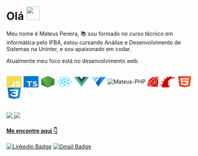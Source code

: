 # Olá <img src="https://raw.githubusercontent.com/MartinHeinz/MartinHeinz/master/wave.gif" width="35px" height="35px">
Meu nome é Mateus Pereira, 📚 sou formado no curso técnico em informática pelo IFBA, estou cursando Análise e Desenvolvimento de Sistemas na Uninter, e sou apaixonado em codar.

<!-- Meu interesse por programação começou no IFBA mesmo, quando conheci o Java. Desde então, fiquei muito interessado e comecei minhas pesquisas, até encontrar o desenvolvimento web, que é onde eu foco meus estudos desde então. -->

Atualmente meu foco está no desenvolvimento web.

<!-- - 🔭 Em busca de oportunidades no back-end
- 🌱 Estudando Node.js e React.
- 😄 Pronomes: ele/dele
 -->
<div style="display: inline_block"><br>
  <img align="center" alt="Mateus-Js" height="30" width="40" src="https://raw.githubusercontent.com/devicons/devicon/master/icons/javascript/javascript-plain.svg">
  <img align="center" alt="Mateus-Ts" height="30" width="40" src="https://raw.githubusercontent.com/devicons/devicon/master/icons/typescript/typescript-plain.svg">
  <img align="center" alt="Mateus-Nodejs" height="30" width="40" src="https://raw.githubusercontent.com/devicons/devicon/master/icons/nodejs/nodejs-original.svg">
  <img align="center" alt="Mateus-React" height="30" width="40" src="https://raw.githubusercontent.com/devicons/devicon/master/icons/react/react-original.svg">
 <img align="center" alt="Mateus-Vue" height="30" width="40" src="https://raw.githubusercontent.com/devicons/devicon/master/icons/vuejs/vuejs-original.svg">
 <img align="center" alt="Mateus-Vuetify" height="30" width="40" src="https://raw.githubusercontent.com/devicons/devicon/master/icons/vuetify/vuetify-original.svg">
  <img align="center" alt="Mateus-PHP" height="30" width="40" src="https://upload.wikimedia.org/wikipedia/commons/thumb/3/31/Webysther_20160423_-_Elephpant.svg/1280px-Webysther_20160423_-_Elephpant.svg.png">
 <img align="center" alt="Mateus-Ruby" width="30" src="https://raw.githubusercontent.com/devicons/devicon/master/icons/ruby/ruby-plain.svg">
 <img align="center" alt="Mateus-Rails" height="30" width="40" src="https://raw.githubusercontent.com/devicons/devicon/master/icons/rails/rails-plain.svg">
  <img align="center" alt="Mateus-HTML" height="30" width="40" src="https://raw.githubusercontent.com/devicons/devicon/master/icons/html5/html5-original.svg">
  <img align="center" alt="Mateus-CSS" height="30" width="40" src="https://raw.githubusercontent.com/devicons/devicon/master/icons/css3/css3-original.svg">
<!--   <img align="center" alt="Mateus-Bootstrap" height="30" width="35" src="https://camo.githubusercontent.com/bec2c92468d081617cb3145a8f3d8103e268bca400f6169c3a68dc66e05c971e/68747470733a2f2f76352e676574626f6f7473747261702e636f6d2f646f63732f352e302f6173736574732f6272616e642f626f6f7473747261702d6c6f676f2d736861646f772e706e67">
</div> -->

<div><br><br>
  <a href="https://github.com/teuspersi">
  <img height="170em" src="https://github-readme-stats.vercel.app/api/top-langs/?username=teuspersi&layout=compact&theme=tokyonight&hide_border=true)](https://github.com/anuraghazra/github-readme-stats"/>
  <img height="170em" src="https://github-readme-stats.vercel.app/api?username=teuspersi&show_icons=true&theme=tokyonight&hide_border=true&include_all_commits=true&count_private=true"/>
</div>
 
 #### Me encontre aqui 👇

[![Linkedin Badge](https://img.shields.io/badge/Mateus_Pereira-0077B5?style=for-the-badge&logo=linkedin&logoColor=white)](https://www.linkedin.com/in/mateuspersi/)
[![Gmail Badge](	https://img.shields.io/badge/teuspersi@gmail.com-D14836?style=for-the-badge&logo=gmail&logoColor=white)](mailto:teuspersi@gmail.com)

<!-- [![Instagram Badge](https://img.shields.io/badge/@mateuspersi-E4405F?style=for-the-badge&logo=instagram&logoColor=white)](https://www.instagram.com/mateuspersi/) -->
<!-- [![Twitter Badge](https://img.shields.io/badge/@teuspersi-1DA1F2?style=for-the-badge&logo=twitter&logoColor=white)](https://twitter.com/teuspersi)  -->
  
<!-- ![Snake animation](https://github.com/rafaballerini/rafaballerini/blob/output/github-contribution-grid-snake.svg) -->

<!--
**teuspersi/teuspersi** is a ✨ _special_ ✨ repository because its `README.md` (this file) appears on your GitHub profile.

Here are some ideas to get you started:

- 🔭 I’m currently working on ...
- 🌱 I’m currently learning ...
- 👯 I’m looking to collaborate on ...
- 🤔 I’m looking for help with ...
- 💬 Ask me about ...
- 📫 How to reach me: ...
- 😄 Pronouns: ...
- ⚡ Fun fact: ...
-->
